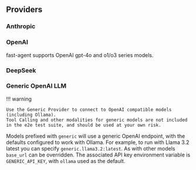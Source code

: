 ## Providers

### Anthropic

### OpenAI

fast-agent supports OpenAI gpt-4o and o1/o3 series models.

### DeepSeek

### Generic OpenAI LLM

!!! warning

    Use the Generic Provider to connect to OpenAI compatible models (including Ollama).
    Tool Calling and other modalities for generic models are not included in the e2e test suite, and should be used at your own risk.

Models prefixed with `generic` will use a generic OpenAI endpoint, with the defaults configured to work with Ollama. For example, to run with Llama 3.2 latest you can specify `generic.llama3.2:latest`. As with other models `base_url` can be overridden. The associated API key environment variable is `GENERIC_API_KEY`, with `ollama` used as the default.
